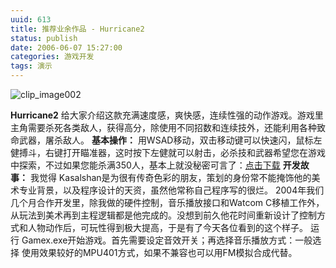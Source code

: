 ```yaml
---
uuid: 613
title: 推荐业余作品 - Hurricane2
status: publish
date: 2006-06-07 15:27:00
categories: 游戏开发
tags: 演示
---
```

![clip_image002](https://skywind3000.github.io/images/blog/wp-content/2011/04/clip_image002_thumb4.jpg)

**Hurricane2** 给大家介绍这款充满速度感，爽快感，连续性强的动作游戏。游戏里主角需要杀死各类敌人，获得高分，除使用不同招数和连续技外，还能利用各种致命武器，屠杀敌人。 **基本操作：** 用WSAD移动，双击移动键可以快速闪，鼠标左健搏斗，右键打开瞄准器，这时按下左健就可以射击，必杀技和武器希望您在游戏中探索，不过如果您能杀满350人，基本上就没秘密可言了：[点击下载](http://www.skywind.me/mw/images/a/ac/Hurricane2.7z) **开发故事：** 我觉得 Kasalshan是为很有传奇色彩的朋友，策划的身份常不能掩饰他的美术专业背景，以及程序设计的天资，虽然他常称自己程序写的很烂。 2004年我们几个月合作开发里，除我做的硬件控制，音乐播放接口和Watcom C移植工作外，从玩法到美术再到主程逻辑都是他完成的。没想到前久他花时间重新设计了控制方式和人物动作后，可玩性得到极大提高，于是有了今天各位看到的这个样子。
运行 Gamex.exe开始游戏。首先需要设定音效开关；再选择音乐播放方式：一般选择 使用效果较好的MPU401方式，如果不兼容也可以用FM模拟合成代替。

